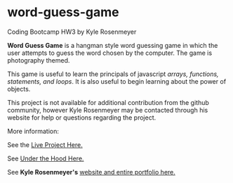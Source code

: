 # word-guess-game
Coding Bootcamp HW3 by Kyle Rosenmeyer

**Word Guess Game** is a hangman style word guessing game in which 
the user attempts to guess the word chosen by the computer. The game is photography themed.

This game is useful to learn the principals of javascript *arrays, functions, statements, and 
loops*. It is also useful to begin learning about the power of objects.

This project is not available for additional contribution from the github community, however
Kyle Rosenmeyer may be contacted through his website for help or questions
regarding the project.

More information:

See the [Live Project Here.](https://kylerosenmeyer.github.io/word-guess-game/)

See [Under the Hood Here.](https://github.com/kylerosenmeyer/word-guess-game/)

See **Kyle Rosenmeyer's** [website and entire portfolio here.](https://kylerosenmeyer.github.io/hw2-bootstrap-portfolio/)
